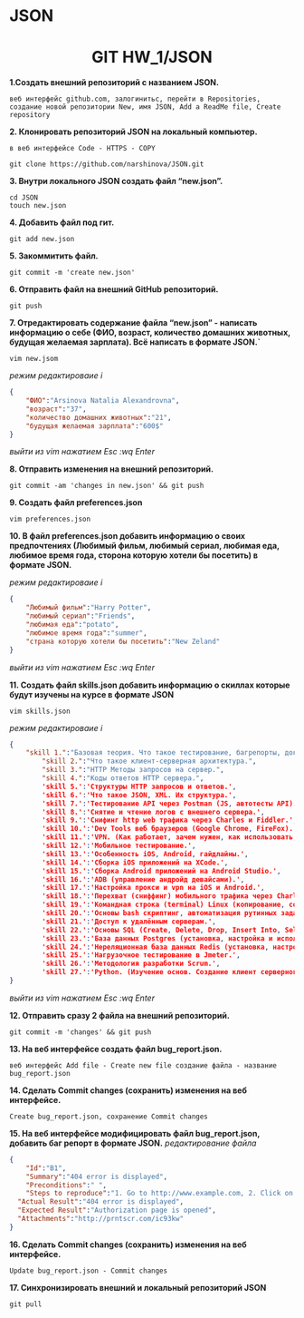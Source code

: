 # JSON
<h1 align="center">GIT HW_1/JSON</h1>

**1.Создать внешний репозиторий c названием JSON.**
```
веб интерфейс github.com, залогинитьс, перейти в Repositories, создание новой репозитории New, имя JSON, Add a ReadMe file, Create repository
```
**2. Клонировать репозиторий JSON на локальный компьютер.**
```
в веб интерфейсе Code - HTTPS - COPY

git clone https://github.com/narshinova/JSON.git
```
**3. Внутри локального JSON создать файл “new.json”.**
```
cd JSON
touch new.json
```
**4. Добавить файл под гит.**
```
git add new.json
```
**5. Закоммитить файл.**
```
git commit -m 'create new.json'
```

**6. Отправить файл на внешний GitHub репозиторий.**
```
git push
```
**7. Отредактировать содержание файла “new.json” - написать информацию о себе (ФИО, возраст, количество домашних животных, будущая желаемая зарплата). Всё написать в формате JSON.`**
```
vim new.jsom
```
<i>режим редактироваие i </i>
```json
{
	"ФИО":"Arsinova Natalia Alexandrovna",
	"возраст":"37",
	"количество домашних животных":"21",
	"будущая желаемая зарплата":"600$"
}
```
<i>выйти из vim нажатием Esc :wq Enter</i>

**8. Отправить изменения на внешний репозиторий.**
```
git commit -am 'changes in new.json' && git push
```
**9. Создать файл preferences.json**
```
vim preferences.json
```
**10. В файл preferences.json добавить информацию о своих предпочтениях (Любимый фильм, любимый сериал, любимая еда, любимое время года, сторона которую хотели бы посетить) в формате JSON.**

<i>режим редактироваие i</i>
```json
{
	"Любимый фильм":"Harry Potter",
	"любимый сериал":"Friends",
	"любимая еда":"potato", 
	"любимое время года":"summer",
	"страна которую хотели бы посетить":"New Zeland"
}
```
<i>выйти из vim нажатием Esc :wq Enter</i>

**11. Создать файл skills.json добавить информацию о скиллах которые будут изучены на курсе в формате JSON**
```
vim skills.json
```
<i>режим редактироваие i</i>
```json
{
	"skill 1.":"Базовая теория. Что такое тестирование, багрепорты, документация, виды, методы, направления тестирования и т.п. SDLC, STLC.",
        "skill 2.":"Что такое клиент-серверная архитектура.",
        "skill 3.":"HTTP Методы запросов на сервер.",
        "skill 4.":"Коды ответов HTTP сервера.",
        'skill 5.':'Структуры HTTP запросов и ответов.',
        'skill 6.':'Что такое JSON, XML. Их структура.',
        'skill 7.':'Тестирование API через Postman (JS, автотесты API).',
        'skill 8.':'Снятие и чтение логов c внешнего сервера.',
        'skill 9.':'Снифинг http web трафика через Charles и Fiddler.',
        'skill 10.':'Dev Tools веб браузеров (Google Chrome, FireFox).',
        'skill 11.':'VPN. (Как работает, зачем нужен, как использовать, варианты инструментов)',
        'skill 12.':'Мобильное тестирование.',
        'skill 13.':'Особенность iOS, Android, гайдлайны.',
        'skill 14.':'Сборка iOS приложений на XCode.',
        'skill 15.':'Сборка Android приложений на Android Studio.',
        'skill 16.':'ADB (управление андройд девайсами).',
        'skill 17.':'Настройка прокси и vpn на iOS и Android.',
        'skill 18.':'Перехват (сниффинг) мобильного трафика через Charles и Fiddler на iOS и Android.',
        'skill 19.':'Командная строка (terminal) Linux (копирование, создание, просмотр, перемещение файлов на серверах без графического интерфейса)',
        'skill 20.':'Основы bash скриптинг, автоматизация рутинных задач на сервере.',
        'skill 21.':'Доступ к удалённым серверам.',
        'skill 22.':'Основы SQL (Create, Delete, Drop, Insert Into, Select, From, Where, Join).',
        'skill 23.':'База данных Postgres (установка, настройка и использование).',
        'skill 24.':'Нереляционная база данных Redis (установка, настройка и использование).',
        'skill 25.':'Нагрузочное тестирование в Jmeter.',
        'skill 26.':'Методология разработки Scrum.',
        'skill 27.':'Python. (Изучение основ. Создание клиент серверного приложения)'
}
```
<i>выйти из vim нажатием Esc :wq Enter</i>

**12. Отправить сразу 2 файла на внешний репозиторий.**
```
git commit -m 'changes' && git push
```
**13. На веб интерфейсе создать файл bug_report.json.**
```
веб интерфейс Add file - Create new file создание файла - название bug_report.json
```
**14. Сделать Commit changes (сохранить) изменения на веб интерфейсе.**
```
Create bug_report.json, сохранение Commit changes
```
**15. На веб интерфейсе модифицировать файл bug_report.json, добавить баг репорт в формате JSON.**
<i>редактирование файла</i>
```json
{
	"Id":"B1",
	"Summary":"404 error is displayed",
	"Preconditions":" ",
	"Steps to reproduce":"1. Go to http://www.example.com, 2. Click on Login button",
  "Actual Result":"404 error is displayed",
  "Expected Result":"Authorization page is opened",
  "Attachments":"http://prntscr.com/ic93kw"
}
```
**16. Сделать Commit changes (сохранить) изменения на веб интерфейсе.**
```
Update bug_report.json - Commit changes
```
**17. Синхронизировать внешний и локальный репозиторий JSON**
```
git pull
```
